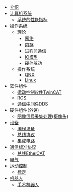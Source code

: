 * [介绍](README.md)
* [计算机系统](ca/SUMMARY.md)
  * [系统的性能指标](ca/perf.md)
* [操作系统](os/SUMMARY.md)
  * 理论
    * [网络](os/net.md)
    * [内存](os/memory.md)
    * [进程间通信](https://cpp.wangyaqi.cn/#/kb/ipc/SUMMARY)
    * [IO模型](os/io.md)
    * [硬件驱动](os/driver.md)
  * 操作系统
    * [QNX](os/qnx.md)
    * [Linux](os/linux.md)
* 软件组件
  * [运动控制软件TwinCAT](os/sw_component/twincat.md)
  * [ROS](os/sw_component/ros.md)
  * [通信中间件DDS](os/sw_component/dds.md)
* 硬件组件(外设)
  * [图像信号采集处理(摄像头)](peri/image.md)
* [设备](hardware/SUMMARY.md)
  * [编程设备](hardware/equipment.md)
  * [总线协议](hardware/bus/SUMMARY.md)
  * [集成电路](hardware/ic.md)
* [通信标准协议](comm/SUMMARY.md)
  * [总线EtherCAT](comm/ethercat.md)
* [电气](electric/SUMMARY.md)
* [运动控制](mc/SUMMARY.md)
  * [标定](mc/cali.md)
* [机器人](robot/SUMMARY.md)
  * [手术机器人](robot/surgery.md)

